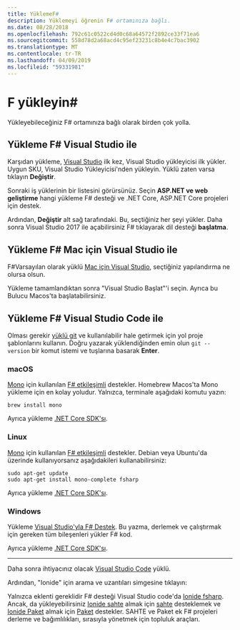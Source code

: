 ```yaml
---
title: YüklemeF#
description: Yüklemeyi öğrenin F# ortamınıza bağlı.
ms.date: 08/28/2018
ms.openlocfilehash: 792c61c0522cd4d0c68a64572f2892ce33f71ea6
ms.sourcegitcommit: 558d78d2a68acd4c95ef23231c8b4e4c7bac3902
ms.translationtype: MT
ms.contentlocale: tr-TR
ms.lasthandoff: 04/09/2019
ms.locfileid: "59331981"
---
```

# <a name="install-f"></a>F yükleyin\#

Yükleyebileceğiniz F# ortamınıza bağlı olarak birden çok yolla.

## <a name="install-f-with-visual-studio"></a>Yükleme F# Visual Studio ile

Karşıdan yükleme, [Visual Studio](https://visualstudio.microsoft.com/vs/?utm_medium=microsoft&utm_source=docs.microsoft.com&utm_campaign=inline+link) ilk kez, Visual Studio yükleyicisi ilk yükler. Uygun SKU, Visual Studio Yükleyicisi'nden yükleyin. Yüklü zaten varsa tıklayın **Değiştir**.

Sonraki iş yüklerinin bir listesini görürsünüz. Seçin **ASP.NET ve web geliştirme** hangi yükleme F# desteği ve .NET Core, ASP.NET Core projeleri için destek.

Ardından, **Değiştir** alt sağ tarafındaki.  Bu, seçtiğiniz her şeyi yükler. Daha sonra Visual Studio 2017 ile açabilirsiniz F# tıklayarak dil desteği **başlatma**.

## <a name="install-f-with-visual-studio-for-mac"></a>Yükleme F# Mac için Visual Studio ile

F#Varsayılan olarak yüklü [Mac için Visual Studio](https://visualstudio.microsoft.com/vs/mac/?utm_medium=microsoft&utm_source=docs.microsoft.com&utm_campaign=inline+link), seçtiğiniz yapılandırma ne olursa olsun.

Yükleme tamamlandıktan sonra "Visual Studio Başlat"'i seçin. Ayrıca bu Bulucu Macos'ta başlatabilirsiniz.

## <a name="install-f-with-visual-studio-code"></a>Yükleme F# Visual Studio Code ile

Olması gerekir [yüklü git](https://git-scm.com/download) ve kullanılabilir hale getirmek için yol proje şablonlarını kullanın. Doğru yazarak yüklendiğinden emin olun `git --version` bir komut istemi ve tuşlarına basarak **Enter**.

### [<a name="macos"></a>macOS](#tab/macos)

[Mono](https://www.mono-project.com) için kullanılan [ F# etkileşimli](../tutorials/fsharp-interactive/index.md) destekler. Homebrew Macos'ta Mono yükleme için en kolay yoludur. Yalnızca, terminale aşağıdaki komutu yazın:

```console
brew install mono
```

Ayrıca yükleme [.NET Core SDK'sı](https://www.microsoft.com/net/download).

### [<a name="linux"></a>Linux](#tab/linux)

[Mono](https://www.mono-project.com) için kullanılan [ F# etkileşimli](../tutorials/fsharp-interactive/index.md) destekler. Debian veya Ubuntu'da üzerinde kullanıyorsanız aşağıdakileri kullanabilirsiniz:

```console
sudo apt-get update
sudo apt-get install mono-complete fsharp
```

Ayrıca yükleme [.NET Core SDK'sı](https://www.microsoft.com/net/download).

### [<a name="windows"></a>Windows](#tab/windows)

Yükleme [Visual Studio'yla F# Destek](#install-f-with-visual-studio). Bu yazma, derlemek ve çalıştırmak için gereken tüm bileşenleri yükler F# kod.

Ayrıca yükleme [.NET Core SDK'sı](https://www.microsoft.com/net/download/).

---

Daha sonra ihtiyacınız olacak [Visual Studio Code](https://code.visualstudio.com) yüklü.

Ardından, "Ionide" için arama ve uzantıları simgesine tıklayın:

Yalnızca eklenti gereklidir F# desteği Visual Studio code'da [Ionide fsharp](https://marketplace.visualstudio.com/items?itemName=Ionide.Ionide-fsharp). Ancak, da yükleyebilirsiniz [Ionide sahte](https://marketplace.visualstudio.com/items?itemName=Ionide.Ionide-FAKE) almak için [sahte](https://fsharp.github.io/FAKE/) desteklemek ve [Ionide Paket](https://marketplace.visualstudio.com/items?itemName=Ionide.Ionide-Paket) almak için [Paket](https://fsprojects.github.io/Paket/) destekler. SAHTE ve Paket ek F# projeleri derleme ve bağımlılıkları, sırasıyla yönetmek için topluluk araçları.
